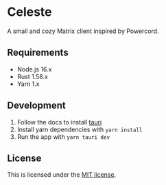 # Celeste

A small and cozy Matrix client inspired by Powercord.

## Requirements

- Node.js 16.x
- Rust 1.58.x
- Yarn 1.x

## Development

1. Follow the docs to install [tauri](https://tauri.studio/docs/getting-started/prerequisites)
2. Install yarn dependencies with `yarn install`
3. Run the app with `yarn tauri dev`

## License

This is licensed under the [MIT license](LICENSE).
